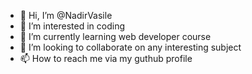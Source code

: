 - 👋 Hi, I’m @NadirVasile
- 👀 I’m interested in coding 
- 🌱 I’m currently learning web developer course
- 💞️ I’m looking to collaborate on any interesting subject
- 📫 How to reach me via my guthub profile

<!---
NadirVasile/NadirVasile is a ✨ special ✨ repository because its `README.md` (this file) appears on your GitHub profile.
You can click the Preview link to take a look at your changes.
--->
